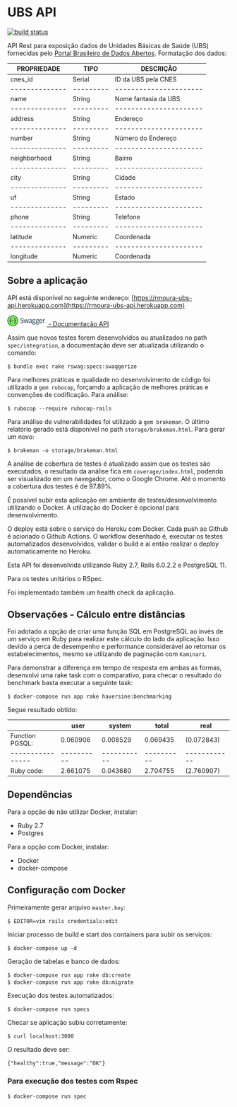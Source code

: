 # UBS API

[![build status](https://github.com/rmoura/ubs-api/workflows/Ruby/badge.svg)](https://github.com/rmoura/ubs-api/actions?workflow=Ruby)

API Rest para exposição dados de Unidades Básicas de Saúde (UBS) fornecidas pelo [Portal Brasileiro de Dados Abertos](http://www.dados.gov.br/).
Formatação dos dados:

| PROPRIEDADE  | TIPO    | DESCRIÇÃO            |
|--------------|---------|----------------------|
| cnes_id      | Serial  | ID da UBS pela CNES  |
|--------------|---------|----------------------|
| name         | String  | Nome fantasia da UBS |
|--------------|---------|----------------------|
| address      | String  | Endereço             |
|--------------|---------|----------------------|
| number       | String  | Número do Endereço   |
|--------------|---------|----------------------|
| neighborhood | String  | Bairro               |
|--------------|---------|----------------------|
| city         | String  | Cidade               |
|--------------|---------|----------------------|
| uf           | String  | Estado               |
|--------------|---------|----------------------|
| phone        | String  | Telefone             |
|--------------|---------|----------------------|
| latitude     | Numeric | Coordenada           |
|--------------|---------|----------------------|
| longitude    | Numeric | Coordenada           |

## Sobre a aplicação

API está disponível no seguinte endereço: [https://rmoura-ubs-api.herokuapp.com](https://rmoura-ubs-api.herokuapp.com)

[![](storage/swagger.png) - Documentação API](https://rmoura-ubs-api.herokuapp.com/api-docs)

Assim que novos testes forem desenvolvidos ou atualizados no path `spec/integration`, a documentação deve ser atualizada utilizando o comando:

```
$ bundle exec rake rswag:specs:swaggerize
```

Para melhores práticas e qualidade no desenvolvimento de código foi utilizado a `gem rubocop`, forçamdo a aplicação de melhores práticas e convenções de codificação. Para análise:

```
$ rubocop --require rubocop-rails
```

Para análise de vulnerabilidades foi utilizado a `gem brakeman`. O último relatório gerado está disponível no path `storage/brakeman.html`. Para gerar um novo:

```
$ brakeman -o storage/brakeman.html
```

A análise de cobertura de testes é atualizado assim que os testes são executados, o resultado da análise fica em `coverage/index.html`, podendo ser visualizado em um navegador, como o Google Chrome. Até o momento a cobertura dos testes é de 97.89%.

É possível subir esta aplicação em ambiente de testes/desenvolvimento utilizando o Docker. A utilização do Docker é opcional para desenvolvimento.

O deploy está sobre o serviço do Heroku com Docker.
Cada push ao Github é acionado o Github Actions. O workflow desenhado é, executar os testes automatizados desenvolvidos, validar o build e aí então realizar o deploy automaticamente no Heroku.

Esta API foi desenvolvida utilizando Ruby 2.7, Rails 6.0.2.2 e PostgreSQL 11.

Para os testes unitários o RSpec.

Foi implementado também um health check da aplicação.

## Observações - Cálculo entre distâncias

Foi adotado a opção de criar uma função SQL em PostgreSQL ao invés de um serviço em Ruby para realizar este cálculo do lado da aplicação. Isso devido a perca de desempenho e performance considerável ao retornar os estabelecimentos, mesmo se utilizando de paginação com `Kaminari`.

Para demonstrar a diferença em tempo de resposta em ambas as formas, desenvolvi uma rake task com o comparativo, para checar o resultado do benchmark basta executar a seguinte task:

```
$ docker-compose run app rake haversine:benchmarking
```

Segue resultado obtido:

|                | user     | system    | total    | real       |
|----------------|----------|-----------|----------|------------|
|Function PGSQL: | 0.060906 |  0.008529 | 0.069435 | (0.072843) |
|----------------|----------|-----------|----------|------------|
|Ruby code:      | 2.661075 |  0.043680 | 2.704755 | (2.760907) |

## Dependências

Para a opção de não utilizar Docker, instalar:
* Ruby 2.7
* Postgres

Para a opção com Docker, instalar:
* Docker
* docker-compose

## Configuração com Docker

Primeiramente gerar arquivo `master.key`:

```
$ EDITOR=vim rails credentials:edit
```

Iniciar processo de build e start dos containers para subir os serviços:

```
$ docker-compose up -d
```

Geração de tabelas e banco de dados:

```
$ docker-compose run app rake db:create
$ docker-compose run app rake db:migrate
```

Execução dos testes automatizados:

```
$ docker-compose run specs
```

Checar se aplicação subiu corretamente:

```
$ curl localhost:3000
```

O resultado deve ser:

```
{"healthy":true,"message":"OK"}
```

### Para execução dos testes com Rspec

```
$ docker-compose run spec
```
